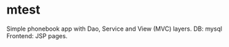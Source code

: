 # mtest
Simple phonebook app with Dao, Service and View (MVC) layers.
DB: mysql
Frontend: JSP pages.

